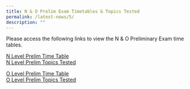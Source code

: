 ```yaml
---
title: N & O Prelim Exam Timetables & Topics Tested
permalink: /latest-news/5/
description: ""
---
```

Please access the following links to view the N & O Preliminary Exam time tables.

[N Level Prelim Time Table](https://drive.google.com/file/d/1fco1cENmKZt5EGS9sk-ddyK8VVEv1uNH/view?usp=sharing)<br>
[N Level Prelim Topics Tested](https://drive.google.com/file/d/1YU_8hCIoOor6cxP2PFmpyd7zTfyYk5c1/view?usp=sharing)

[O Level Prelim Time Table](https://drive.google.com/file/d/1P1acj3uW06cZE3iPFG_iHeGnLEpqtN8c/view?usp=sharing)<br>
[O Level Prelim Topics Tested](https://drive.google.com/file/d/19YOeseC47oUvRei4t8DLABXx4SO68GhA/view?usp=sharing)